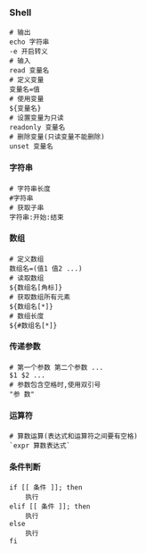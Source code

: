 ### Shell

```shell
# 输出
echo 字符串
-e 开启转义
# 输入
read 变量名
# 定义变量
变量名=值
# 使用变量
${变量名}
# 设置变量为只读
readonly 变量名
# 删除变量(只读变量不能删除)
unset 变量名
```

#### 字符串

```shell
# 字符串长度
#字符串
# 获取子串
字符串:开始:结束
```

#### 数组

```shell
# 定义数组
数组名=(值1 值2 ...)
# 读取数组
${数组名[角标]}
# 获取数组所有元素
${数组名[*]}
# 数组长度
${#数组名[*]}
```

#### 传递参数

```shell
# 第一个参数 第二个参数 ...
$1 $2 ...
# 参数包含空格时,使用双引号
"参 数"
```

#### 运算符

```shell
# 算数运算(表达式和运算符之间要有空格)
`expr 算数表达式`
```

#### 条件判断

```shell
if [[ 条件 ]]; then
	执行
elif [[ 条件 ]]; then
	执行
else
	执行
fi
```

